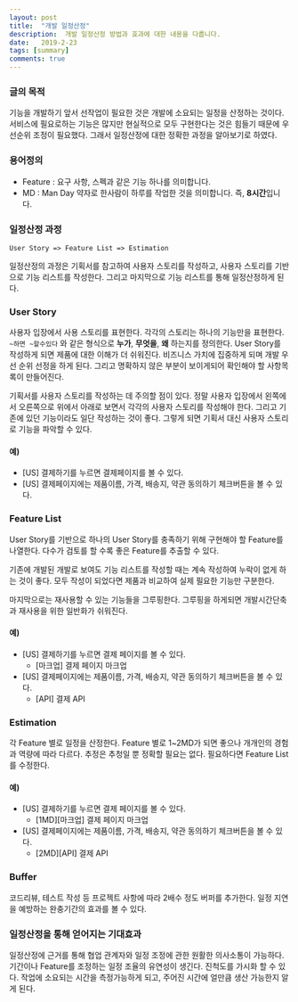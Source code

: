 ```yaml
---
layout: post
title:  "개발 일정산정"
description:  개발 일정산정 방법과 효과에 대한 내용을 다룹니다.
date:   2019-2-23
tags: [summary]
comments: true
---
```

### 글의 목적
기능을 개발하기 앞서 선작업이 필요한 것은 개발에 소요되는 일정을 산정하는 것이다. 서비스에 필요로하는 기능은 많지만 현실적으로 모두 구현한다는 것은 힘들기 때문에 우선순위 조정이 필요했다. 그래서 일정산정에 대한 정확한 과정을 알아보기로 하였다.

### 용어정의
- Feature : 요구 사항, 스펙과 같은 기능 하나를 의미합니다.
- MD : Man Day 약자로 한사람이 하루를 작업한 것을 의미합니다. 즉, **8시간**입니다.

### 일정산정 과정
```
User Story => Feature List => Estimation
```
일정산정의 과정은 기획서를 참고하여 사용자 스토리를 작성하고, 사용자 스토리를 기반으로 기능 리스트를 작성한다. 그리고 마지막으로 기능 리스트를 통해 일정산정하게 된다.

### User Story
사용자 입장에서 사용 스토리를 표현한다. 각각의 스토리는 하나의 기능만을 표현한다. `~하면 ~할수있다` 와 같은 형식으로 **누가**, **무엇을**, **왜** 하는지를 정의한다. User Story를 작성하게 되면 제품에 대한 이해가 더 쉬워진다. 비즈니스 가치에 집중하게 되며 개발 우선 순위 선정을 하게 된다.
그리고 명확하지 않은 부분이 보이게되어 확인해야 할 사항목록이 만들어진다.

기획서를 사용자 스토리를 작성하는 데 주의할 점이 있다.
정말 사용자 입장에서 왼쪽에서 오른쪽으로 위에서 아래로
보면서 각각의 사용자 스토리를 작성해야 한다.
그리고 기존에 있던 기능이라도 일단 작성하는 것이 좋다.
그렇게 되면 기획서 대신 사용자 스토리로 기능을 파악할 수 있다.

#### 예)
- [US] 결제하기를 누르면 결제페이지를 볼 수 있다.
- [US] 결제페이지에는 제품이름, 가격, 배송지, 약관 동의하기 체크버튼을 볼 수 있다.

### Feature List
User Story를 기반으로 하나의 User Story를 충족하기 위해 구현해야 할 Feature를 나열한다. 다수가 검토를 할 수록 좋은 Feature를 추출할 수 있다.

기존에 개발된 개발로 보여도 기능 리스트를 작성할 때는
계속 작성하여 누락이 없게 하는 것이 좋다.
모두 작성이 되었다면 제품과 비교하여 실제 필요한 기능만 구분한다.

마지막으로는 재사용할 수 있는 기능들을 그루핑한다. 그루핑을 하게되면 개발시간단축과 재사용을 위한 일반화가 쉬워진다.

#### 예)
- [US] 결제하기를 누르면 결제 페이지를 볼 수 있다.
  - [마크업] 결제 페이지 마크업
- [US] 결제페이지에는 제품이름, 가격, 배송지, 약관 동의하기 체크버튼을 볼 수 있다.
  - [API] 결제 API

### Estimation
각 Feature 별로 일정을 산정한다. Feature 별로 1~2MD가 되면 좋으나 개개인의 경험과 역량에 따라 다르다.
추정은 추청일 뿐 정확할 필요는 없다. 필요하다면 Feature List를 수정한다.

#### 예)
- [US] 결제하기를 누르면 결제 페이지를 볼 수 있다.
  - [1MD][마크업] 결제 페이지 마크업
- [US] 결제페이지에는 제품이름, 가격, 배송지, 약관 동의하기 체크버튼을 볼 수 있다.
  - [2MD][API] 결제 API

### Buffer
코드리뷰, 테스트 작성 등 프로젝트 사항에 따라 2배수 정도 버퍼를 추가한다. 일정 지연을 예방하는 완충기간의 효과를 볼 수 있다.

### 일정산정을 통해 얻어지는 기대효과
일정산정에 근거를 통해 협업 관계자와 일정 조정에 관한 원활한 의사소통이 가능하다.
기간이나 Feature를 조정하는 일정 조율의 유연성이 생긴다.
진척도를 가시화 할 수 있다. 작업에 소요되는 시간을 측정가능하게 되고, 주어진 시간에 얼만큼 생산 가능한지 알게 된다.
